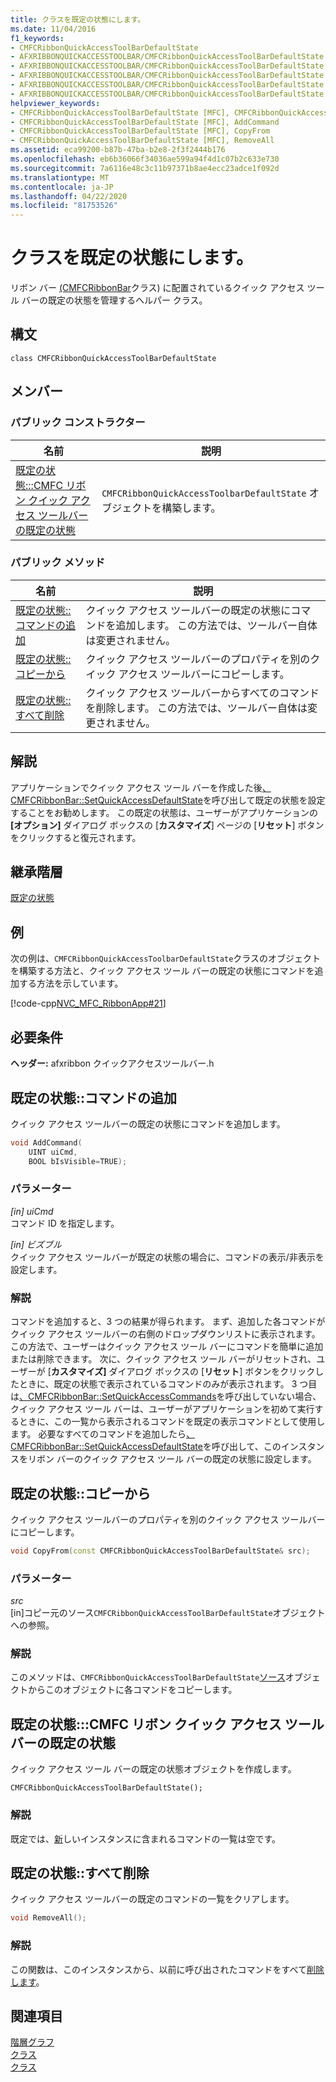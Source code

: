 ```yaml
---
title: クラスを既定の状態にします。
ms.date: 11/04/2016
f1_keywords:
- CMFCRibbonQuickAccessToolBarDefaultState
- AFXRIBBONQUICKACCESSTOOLBAR/CMFCRibbonQuickAccessToolBarDefaultState
- AFXRIBBONQUICKACCESSTOOLBAR/CMFCRibbonQuickAccessToolBarDefaultState::CMFCRibbonQuickAccessToolBarDefaultState
- AFXRIBBONQUICKACCESSTOOLBAR/CMFCRibbonQuickAccessToolBarDefaultState::AddCommand
- AFXRIBBONQUICKACCESSTOOLBAR/CMFCRibbonQuickAccessToolBarDefaultState::CopyFrom
- AFXRIBBONQUICKACCESSTOOLBAR/CMFCRibbonQuickAccessToolBarDefaultState::RemoveAll
helpviewer_keywords:
- CMFCRibbonQuickAccessToolBarDefaultState [MFC], CMFCRibbonQuickAccessToolBarDefaultState
- CMFCRibbonQuickAccessToolBarDefaultState [MFC], AddCommand
- CMFCRibbonQuickAccessToolBarDefaultState [MFC], CopyFrom
- CMFCRibbonQuickAccessToolBarDefaultState [MFC], RemoveAll
ms.assetid: eca99200-b87b-47ba-b2e8-2f3f2444b176
ms.openlocfilehash: eb6b36066f34036ae599a94f4d1c07b2c633e730
ms.sourcegitcommit: 7a6116e48c3c11b97371b8ae4ecc23adce1f092d
ms.translationtype: MT
ms.contentlocale: ja-JP
ms.lasthandoff: 04/22/2020
ms.locfileid: "81753526"
---
```

# <a name="cmfcribbonquickaccesstoolbardefaultstate-class"></a>クラスを既定の状態にします。

リボン バー [(CMFCRibbonBar](../../mfc/reference/cmfcribbonbar-class.md)クラス) に配置されているクイック アクセス ツール バーの既定の状態を管理するヘルパー クラス。

## <a name="syntax"></a>構文

```
class CMFCRibbonQuickAccessToolBarDefaultState
```

## <a name="members"></a>メンバー

### <a name="public-constructors"></a>パブリック コンストラクター

|名前|説明|
|----------|-----------------|
|[既定の状態:::CMFC リボン クイック アクセス ツールバーの既定の状態](#cmfcribbonquickaccesstoolbardefaultstate)|`CMFCRibbonQuickAccessToolbarDefaultState` オブジェクトを構築します。|

### <a name="public-methods"></a>パブリック メソッド

|名前|説明|
|----------|-----------------|
|[既定の状態::コマンドの追加](#addcommand)|クイック アクセス ツールバーの既定の状態にコマンドを追加します。 この方法では、ツールバー自体は変更されません。|
|[既定の状態::コピーから](#copyfrom)|クイック アクセス ツールバーのプロパティを別のクイック アクセス ツールバーにコピーします。|
|[既定の状態::すべて削除](#removeall)|クイック アクセス ツールバーからすべてのコマンドを削除します。 この方法では、ツールバー自体は変更されません。|

## <a name="remarks"></a>解説

アプリケーションでクイック アクセス ツール バーを作成した後[、CMFCRibbonBar::SetQuickAccessDefaultState](../../mfc/reference/cmfcribbonbar-class.md#setquickaccessdefaultstate)を呼び出して既定の状態を設定することをお勧めします。 この既定の状態は、ユーザーがアプリケーションの **[オプション]** ダイアログ ボックスの [**カスタマイズ**] ページの [**リセット**] ボタンをクリックすると復元されます。

## <a name="inheritance-hierarchy"></a>継承階層

[既定の状態](../../mfc/reference/cmfcribbonquickaccesstoolbardefaultstate-class.md)

## <a name="example"></a>例

次の例は、`CMFCRibbonQuickAccessToolbarDefaultState`クラスのオブジェクトを構築する方法と、クイック アクセス ツール バーの既定の状態にコマンドを追加する方法を示しています。

[!code-cpp[NVC_MFC_RibbonApp#21](../../mfc/reference/codesnippet/cpp/cmfcribbonquickaccesstoolbardefaultstate-class_1.cpp)]

## <a name="requirements"></a>必要条件

**ヘッダー:** afxribbon クイックアクセスツールバー.h

## <a name="cmfcribbonquickaccesstoolbardefaultstateaddcommand"></a><a name="addcommand"></a>既定の状態::コマンドの追加

クイック アクセス ツールバーの既定の状態にコマンドを追加します。

```cpp
void AddCommand(
    UINT uiCmd,
    BOOL bIsVisible=TRUE);
```

### <a name="parameters"></a>パラメーター

*[in] uiCmd*<br/>
コマンド ID を指定します。

*[in] ビズブル*<br/>
クイック アクセス ツールバーが既定の状態の場合に、コマンドの表示/非表示を設定します。

### <a name="remarks"></a>解説

コマンドを追加すると、3 つの結果が得られます。 まず、追加した各コマンドがクイック アクセス ツールバーの右側のドロップダウンリストに表示されます。 この方法で、ユーザーはクイック アクセス ツール バーにコマンドを簡単に追加または削除できます。 次に、クイック アクセス ツール バーがリセットされ、ユーザーが [**カスタマイズ]** ダイアログ ボックスの [**リセット**] ボタンをクリックしたときに、既定の状態で表示されているコマンドのみが表示されます。 3 つ目は[、CMFCRibbonBar::SetQuickAccessCommands](../../mfc/reference/cmfcribbonbar-class.md#setquickaccesscommands)を呼び出していない場合、クイック アクセス ツール バーは、ユーザーがアプリケーションを初めて実行するときに、この一覧から表示されるコマンドを既定の表示コマンドとして使用します。 必要なすべてのコマンドを追加したら[、CMFCRibbonBar::SetQuickAccessDefaultState](../../mfc/reference/cmfcribbonbar-class.md#setquickaccessdefaultstate)を呼び出して、このインスタンスをリボン バーのクイック アクセス ツール バーの既定の状態に設定します。

## <a name="cmfcribbonquickaccesstoolbardefaultstatecopyfrom"></a><a name="copyfrom"></a>既定の状態::コピーから

クイック アクセス ツールバーのプロパティを別のクイック アクセス ツールバーにコピーします。

```cpp
void CopyFrom(const CMFCRibbonQuickAccessToolBarDefaultState& src);
```

### <a name="parameters"></a>パラメーター

*src*<br/>
[in]コピー元のソース`CMFCRibbonQuickAccessToolBarDefaultState`オブジェクトへの参照。

### <a name="remarks"></a>解説

このメソッドは、`CMFCRibbonQuickAccessToolBarDefaultState`[ソース](#addcommand)オブジェクトからこのオブジェクトに各コマンドをコピーします。

## <a name="cmfcribbonquickaccesstoolbardefaultstatecmfcribbonquickaccesstoolbardefaultstate"></a><a name="cmfcribbonquickaccesstoolbardefaultstate"></a>既定の状態:::CMFC リボン クイック アクセス ツールバーの既定の状態

クイック アクセス ツール バーの既定の状態オブジェクトを作成します。

```
CMFCRibbonQuickAccessToolBarDefaultState();
```

### <a name="remarks"></a>解説

既定では、[新](../../mfc/reference/cmfcribbonquickaccesstoolbardefaultstate-class.md)しいインスタンスに含まれるコマンドの一覧は空です。

## <a name="cmfcribbonquickaccesstoolbardefaultstateremoveall"></a><a name="removeall"></a>既定の状態::すべて削除

クイック アクセス ツールバーの既定のコマンドの一覧をクリアします。

```cpp
void RemoveAll();
```

### <a name="remarks"></a>解説

この関数は、このインスタンスから、以前に呼び出されたコマンドをすべて[削除します](#addcommand)。

## <a name="see-also"></a>関連項目

[階層グラフ](../../mfc/hierarchy-chart.md)<br/>
[クラス](../../mfc/reference/mfc-classes.md)<br/>
[クラス](../../mfc/reference/cmfcribbonbar-class.md)
